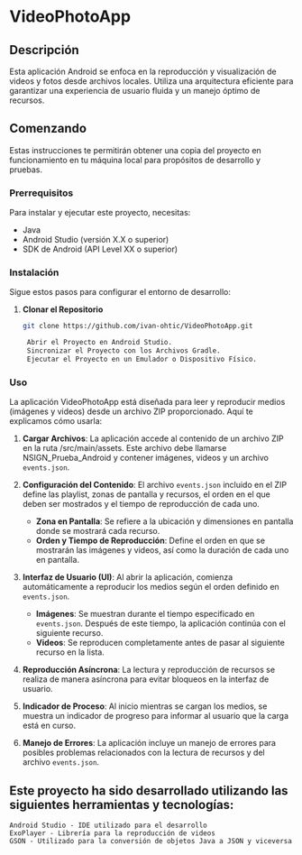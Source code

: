 # VideoPhotoApp

## Descripción
Esta aplicación Android se enfoca en la reproducción y visualización de videos y fotos desde archivos locales. Utiliza una arquitectura eficiente para garantizar una experiencia de usuario fluida y un manejo óptimo de recursos.

## Comenzando

Estas instrucciones te permitirán obtener una copia del proyecto en funcionamiento en tu máquina local para propósitos de desarrollo y pruebas.

### Prerrequisitos

Para instalar y ejecutar este proyecto, necesitas:

- Java
- Android Studio (versión X.X o superior)
- SDK de Android (API Level XX o superior)

### Instalación

Sigue estos pasos para configurar el entorno de desarrollo:

1. **Clonar el Repositorio**
   ```bash
   git clone https://github.com/ivan-ohtic/VideoPhotoApp.git

    Abrir el Proyecto en Android Studio.
    Sincronizar el Proyecto con los Archivos Gradle.
    Ejecutar el Proyecto en un Emulador o Dispositivo Físico.

### Uso

La aplicación VideoPhotoApp está diseñada para leer y reproducir medios (imágenes y videos) desde un archivo ZIP proporcionado. Aquí te explicamos cómo usarla:

1. **Cargar Archivos**: La aplicación accede al contenido de un archivo ZIP en la ruta /src/main/assets. Este archivo debe llamarse NSIGN_Prueba_Android y contener imágenes, videos y un archivo `events.json`.

2. **Configuración del Contenido**: El archivo `events.json` incluido en el ZIP define las playlist, zonas de pantalla y recursos, el orden en el que deben ser mostrados y el tiempo de reproducción de cada uno.

   - **Zona en Pantalla**: Se refiere a la ubicación y dimensiones en pantalla donde se mostrará cada recurso.
   - **Orden y Tiempo de Reproducción**: Define el orden en que se mostrarán las imágenes y videos, así como la duración de cada uno en pantalla.

3. **Interfaz de Usuario (UI)**: Al abrir la aplicación, comienza automáticamente a reproducir los medios según el orden definido en `events.json`. 

   - **Imágenes**: Se muestran durante el tiempo especificado en `events.json`. Después de este tiempo, la aplicación continúa con el siguiente recurso.
   - **Videos**: Se reproducen completamente antes de pasar al siguiente recurso en la lista.

4. **Reproducción Asíncrona**: La lectura y reproducción de recursos se realiza de manera asíncrona para evitar bloqueos en la interfaz de usuario.

5. **Indicador de Proceso**: Al inicio mientras se cargan los medios, se muestra un indicador de progreso para informar al usuario que la carga está en curso.

6. **Manejo de Errores**: La aplicación incluye un manejo de errores para posibles problemas relacionados con la lectura de recursos y del archivo `events.json`.


## Este proyecto ha sido desarrollado utilizando las siguientes herramientas y tecnologías:

    Android Studio - IDE utilizado para el desarrollo
    ExoPlayer - Librería para la reproducción de videos
    GSON - Utilizado para la conversión de objetos Java a JSON y viceversa
